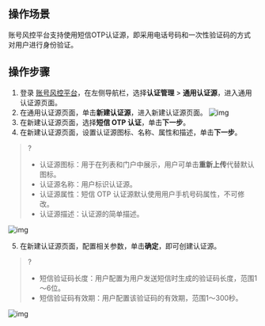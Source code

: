 ## 操作场景
账号风控平台支持使用短信OTP认证源，即采用电话号码和一次性验证码的方式对用户进行身份验证。

## 操作步骤
1. 登录 [账号风控平台](https://console.cloud.tencent.com/ciam)，在左侧导航栏，选择**认证管理** > **通用认证源**，进入通用认证源页面。
2. 在通用认证源页面，单击**新建认证源**，进入新建认证源页面。
![img](https://qcloudimg.tencent-cloud.cn/raw/d9b4ac30768e6f063a4deaaf669172f8.png)
3. 在新建认证源页面，选择**短信 OTP 认证**，单击**下一步**。
4. 在新建认证源页面，设置认证源图标、名称、属性和描述，单击**下一步**。
>?
>- 认证源图标：用于在列表和门户中展示，用户可单击**重新上传**代替默认图标。
>- 认证源名称：用户标识认证源。
>- 认证源属性：短信 OTP 认证源默认使用用户手机号码属性，不可修改。
>- 认证源描述：认证源的简单描述。

![img](https://qcloudimg.tencent-cloud.cn/raw/d2f0420d5d7932bb4fc96533043250af.png)

5. 在新建认证源页面，配置相关参数，单击**确定**，即可创建认证源。
>?
>- 短信验证码长度：用户配置为用户发送短信时生成的验证码长度，范围1～6位。
>- 短信验证码有效期：用户配置该验证码的有效期，范围1～300秒。

![img](https://qcloudimg.tencent-cloud.cn/raw/1c99eb78341a597428ddf987d625a89a.png)